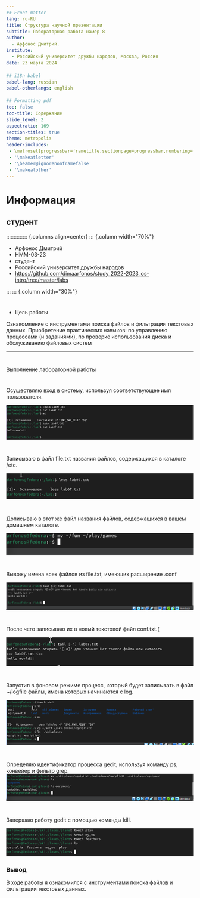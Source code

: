 ```yaml
---
## Front matter
lang: ru-RU
title: Структура научной презентации
subtitle: Лабораторная работа намер 8
author:
  - Арфонос Дмитрий.
institute:
  - Российский университет дружбы народов, Москва, Россия
date: 23 марта 2024

## i18n babel
babel-lang: russian
babel-otherlangs: english

## Formatting pdf
toc: false
toc-title: Содержание
slide_level: 2
aspectratio: 169
section-titles: true
theme: metropolis
header-includes:
 - \metroset{progressbar=frametitle,sectionpage=progressbar,numbering=fraction}
 - '\makeatletter'
 - '\beamer@ignorenonframefalse'
 - '\makeatother'
---
```


# Информация

## студент

:::::::::::::: {.columns align=center}
::: {.column width="70%"}

  * Арфонос Дмитрий
  * НММ-03-23
  * студент
  * Российский университет дружбы народов
  * <https://github.com/dimaarfonos/study_2022-2023_os-intro/tree/master/labs>

:::
::: {.column width="30%"}

# 
-  Цель работы

Ознакомление с инструментами поиска файлов и фильтрации текстовых данных.
Приобретение практических навыков: по управлению процессами (и заданиями), по
проверке использования диска и обслуживанию файловых систем

***

# 
Выполнение лабораторной работы

#
Осуществляю вход в систему, используя соответствующее имя пользователя.

![создаю файл](image/1.png)

 #
Записываю в файл file.txt названия файлов, содержащихся в каталоге /etc.

![1](image/2.png)

#
Дописываю в этот же файл названия файлов, содержащихся в вашем домашнем каталоге. 

![2](image/24.png)

#
Вывожу имена всех файлов из file.txt, имеющих расширение .conf

![3 ](image/3.png)

#
После чего записываю их в новый текстовой файл conf.txt.( 

![4 ](image/4.png)

#
Запустил в фоновом режиме процесс, который будет записывать в файл ~/logfile файлы, имена которых начинаются с log.

![ 5 ](image/8.png)

#
Определяю идентификатор процесса gedit, используя команду ps, конвейер и фильтр grep.
![опции ](image/10.png)

#
Завершаю работу gedit с помощью команды kill.

![опции ](image/12.png)


### Вывод

В ходе работы я ознакомился с инструментами поиска файлов и фильтрации текстовых данных.